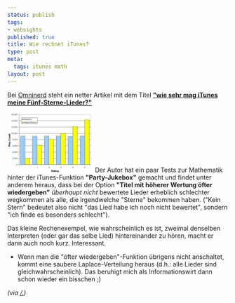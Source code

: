 ```yaml
--- 
status: publish
tags: 
- websights
published: true
title: Wie rechnet iTunes?
type: post
meta: 
  tags: itunes math
layout: post
---
```

Bei <a href="http://www.omninerd.com/">Omninerd</a> steht ein netter Artikel mit dem Titel <strong><a href="http://www.omninerd.com/articles/articles.php?aid=34">"wie sehr mag iTunes meine Fünf-Sterne-Lieder?"</a></strong>

<a href="http://www.omninerd.com/articles/articles.php?aid=34"><img src='/media/wp/0508340itunes.jpg' alt='iTunes Wiedergabewahrscheinlichkeiten' class="alignright border" /></a>Der Autor hat ein paar Tests zur Mathematik hinter der iTunes-Funktion <strong>"Party-Jukebox"</strong> gemacht und findet unter anderem heraus, dass bei der Option <strong>"Titel mit höherer Wertung öfter wiedergeben"</strong> <em>überhaupt nicht</em> bewertete Lieder erheblich schlechter wegkommen als alle, die irgendwelche "Sterne" bekommen haben. ("Kein Stern" bedeutet also nicht "das Lied habe ich noch nicht bewertet", sondern "ich finde es besonders schlecht").

Das kleine Rechenexempel, wie wahrscheinlich es ist, zweimal denselben Interpreten (oder gar das selbe Lied) hintereinander zu hören, macht er dann auch noch kurz. Interessant.

- Wenn man die "öfter wiedergeben"-Funktion übrigens nicht anschaltet, kommt eine saubere Laplace-Verteilung heraus (d.h.: alle Lieder sind gleichwahrscheinlich). Das beruhigt mich als Informationswirt dann schon wieder ein bisschen ;)

<em>(via <a href="http://apple.slashdot.org/article.pl?sid=05/08/28/0616225&tid=141&tid=228&tid=3">/.</a>)</em>

